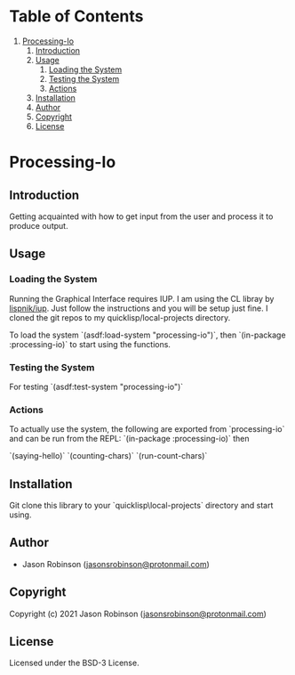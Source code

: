 
# Table of Contents

1.  [Processing-Io](#org41b19ad)
    1.  [Introduction](#orgbe85722)
    2.  [Usage](#org41f06b9)
        1.  [Loading the System](#orgddc5e47)
        2.  [Testing the System](#org6ad938c)
        3.  [Actions](#org2138f5d)
    3.  [Installation](#org00b9dfc)
    4.  [Author](#org05f5675)
    5.  [Copyright](#org5a5c1ae)
    6.  [License](#org044014a)


<a id="org41b19ad"></a>

# Processing-Io


<a id="orgbe85722"></a>

## Introduction

Getting acquainted with how to get input from the user and process it to produce output.


<a id="org41f06b9"></a>

## Usage


<a id="orgddc5e47"></a>

### Loading the System

Running the Graphical Interface requires IUP. I am using the CL libray by [lispnik/iup](https://github.com/lispnik/iup/).
Just follow the instructions and you will be setup just fine. I cloned the git repos to
my quicklisp/local-projects directory.

To load the system \`(asdf:load-system "processing-io")\`, then \`(in-package :processing-io)\`
to start using the functions.


<a id="org6ad938c"></a>

### Testing the System

For testing \`(asdf:test-system "processing-io")\`


<a id="org2138f5d"></a>

### Actions

To actually use the system, the following are exported from \`processing-io\` and can be run from
the REPL:
\`(in-package :processing-io)\`
then

\`(saying-hello)\`
\`(counting-chars)\`
\`(run-count-chars)\`


<a id="org00b9dfc"></a>

## Installation

Git clone this library to your \`quicklisp\local-projects\` directory and start using.


<a id="org05f5675"></a>

## Author

-   Jason Robinson (jasonsrobinson@protonmail.com)


<a id="org5a5c1ae"></a>

## Copyright

Copyright (c) 2021 Jason Robinson (jasonsrobinson@protonmail.com)


<a id="org044014a"></a>

## License

Licensed under the BSD-3 License.

